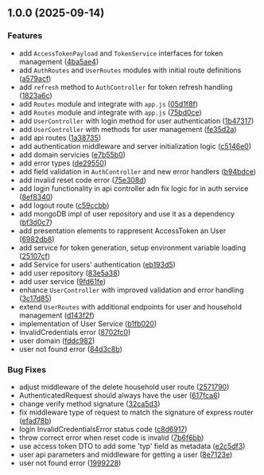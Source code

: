 ## 1.0.0 (2025-09-14)

### Features

* add `AccessTokenPayload` and `TokenService` interfaces for token management ([4ba5ae4](https://github.com/EnergyConsumptionOptimizer/user-service/commit/4ba5ae446e77fa3f0fe80b14bd5d1579bff46f0f))
* add `AuthRoutes` and `UserRoutes` modules with initial route definitions ([a579acf](https://github.com/EnergyConsumptionOptimizer/user-service/commit/a579acf980512ae58463b7bc509d779ef2337c39))
* add `refresh` method to `AuthController` for token refresh handling ([1823a6c](https://github.com/EnergyConsumptionOptimizer/user-service/commit/1823a6c7c5f76f8e91e9648363b4186e71159b26))
* add `Routes` module and integrate with `app.js` ([05d1f8f](https://github.com/EnergyConsumptionOptimizer/user-service/commit/05d1f8f8f0a772a61ddd62feaeb977acd72414b7))
* add `Routes` module and integrate with `app.js` ([75bd0ce](https://github.com/EnergyConsumptionOptimizer/user-service/commit/75bd0ce720e6bd9bc2b1ae6ff780a2f60d3b7b86))
* add `UserController` with login method for user authentication ([1b47317](https://github.com/EnergyConsumptionOptimizer/user-service/commit/1b47317c020c9e7e4cc38385ba9cb5819dc37a1d))
* add `UserController` with methods for user management ([fe35d2a](https://github.com/EnergyConsumptionOptimizer/user-service/commit/fe35d2ad14e74a1eaf0c7602ceba8c0c31008582))
* add api routes ([1a38735](https://github.com/EnergyConsumptionOptimizer/user-service/commit/1a387355a796ee1b0485fc53ee16bd205139d099))
* add authentication middleware and server initialization logic ([c5146e0](https://github.com/EnergyConsumptionOptimizer/user-service/commit/c5146e0ebc132d4cf1dd3fe9cee04ed09fec79c8))
* add domain servicies ([e7b55b0](https://github.com/EnergyConsumptionOptimizer/user-service/commit/e7b55b07f6f45bd4ff919f5d93d6cff7bd27ce71))
* add error types ([de29550](https://github.com/EnergyConsumptionOptimizer/user-service/commit/de29550b2b41561914b77f4e1e2f6fe6167ebbec))
* add field validation in `AuthController` and new error handlers ([b94bdce](https://github.com/EnergyConsumptionOptimizer/user-service/commit/b94bdcef20c4641ef417979e436d3b2a6937529c))
* add invalid reset code error ([75e308d](https://github.com/EnergyConsumptionOptimizer/user-service/commit/75e308dd15f8bdd73ac27b0ad4fe7b3875785051))
* add login functionality in api controller adn fix logic for in auth service ([8ef8340](https://github.com/EnergyConsumptionOptimizer/user-service/commit/8ef8340b4a5b3bc72bc4fbc4eaa26dec77b0c343))
* add logout route ([c59ccbb](https://github.com/EnergyConsumptionOptimizer/user-service/commit/c59ccbbd40d9f9fe53ad44e6df02c000fcbd85e2))
* add mongoDB impl of user repository and use it as a dependency ([bf3d0c7](https://github.com/EnergyConsumptionOptimizer/user-service/commit/bf3d0c704ee341d9f1821541ab2250708289a93f))
* add presentation elements to rappresent AccessToken an User ([6982db8](https://github.com/EnergyConsumptionOptimizer/user-service/commit/6982db88febc5d4f7c16139a2e6d9efd7c9f7083))
* add service for token generation, setup environment variable loading ([25107cf](https://github.com/EnergyConsumptionOptimizer/user-service/commit/25107cf7725add5fe096ceb02961f1196a12f199))
* add Service for users' authentication ([eb193d5](https://github.com/EnergyConsumptionOptimizer/user-service/commit/eb193d5e7a814523703c3c0d2e165faa7bdeb740))
* add user repository ([83e5a38](https://github.com/EnergyConsumptionOptimizer/user-service/commit/83e5a38e80c2061eb0e4b34a13bffd98ab556668))
* add user service ([9fd61fe](https://github.com/EnergyConsumptionOptimizer/user-service/commit/9fd61fee0232e5d551d316fed18b1aa8b99882a8))
* enhance `UserController` with improved validation and error handling ([3c17d85](https://github.com/EnergyConsumptionOptimizer/user-service/commit/3c17d856c7d769e71a3f7077999f1591667faec1))
* extend `UserRoutes` with additional endpoints for user and household management ([d143f2f](https://github.com/EnergyConsumptionOptimizer/user-service/commit/d143f2f16bef6a3591a8ef6f3140a6523e3f90b4))
* implementation of User Service ([b1fb020](https://github.com/EnergyConsumptionOptimizer/user-service/commit/b1fb020964a99717f4548b1945c24cf42ea3d8b2))
* InvalidCredentials error ([8702fc0](https://github.com/EnergyConsumptionOptimizer/user-service/commit/8702fc0e5c873fb305bd5d33e9ad511528003f24))
* user domain ([fddc982](https://github.com/EnergyConsumptionOptimizer/user-service/commit/fddc982f0d2d2934e8e931db0b74f7628267eb48))
* user not found error ([84d3c8b](https://github.com/EnergyConsumptionOptimizer/user-service/commit/84d3c8b7e9e8eadb8d15b321898dfdaf2c4c648f))

### Bug Fixes

* adjust middleware of the delete household user route ([2571790](https://github.com/EnergyConsumptionOptimizer/user-service/commit/25717904dbf56d9ebb3c7653f375edd537f8dfb6))
* AuthenticatedRequest should always have the user ([617fca6](https://github.com/EnergyConsumptionOptimizer/user-service/commit/617fca6d5311f22617ea8871aa8083506b9c555b))
* change verify method signature ([32ca5d3](https://github.com/EnergyConsumptionOptimizer/user-service/commit/32ca5d3f6da8297c8f0bac47aa3bd8735a773201))
* fix middleware type of request to match the signature of express router ([efad78b](https://github.com/EnergyConsumptionOptimizer/user-service/commit/efad78b3cf0f8be3d231cfd7f1bb14c25b9eb99b))
* login InvalidCredentialsError status code ([c8d6917](https://github.com/EnergyConsumptionOptimizer/user-service/commit/c8d6917aedb232fda916096cefd1ac517b042c66))
* throw correct error when reset code is invalid ([7b6f6bb](https://github.com/EnergyConsumptionOptimizer/user-service/commit/7b6f6bb87507347d589cb145bc37411068cb4940))
* use access token DTO to add some 'typ' field as metadata ([e2c5df3](https://github.com/EnergyConsumptionOptimizer/user-service/commit/e2c5df3ab9e4b3a92ac2af4c3bb23d45fa753e8d))
* user api parameters and middleware for getting a user ([8e7123e](https://github.com/EnergyConsumptionOptimizer/user-service/commit/8e7123ed73ffaeb2294dcd3ef5ce4479afaf9710))
* user not found error ([1999228](https://github.com/EnergyConsumptionOptimizer/user-service/commit/19992287a7de79c389b3e81b677d9518f172b631))
